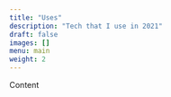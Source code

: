 ```yaml
---
title: "Uses"
description: "Tech that I use in 2021"
draft: false
images: []
menu: main
weight: 2
---
```


Content
